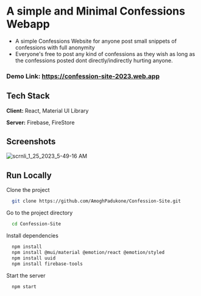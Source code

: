 
# A simple and Minimal Confessions Webapp

- A simple Confessions Website for anyone post small snippets of confessions with full anonymity 
- Everyone's free to post any kind of confessions as they wish as long as the confessions posted  dont directly/indirectly hurting anyone.

### Demo Link: https://confession-site-2023.web.app


## Tech Stack

**Client:** React, Material UI Library

**Server:** Firebase, FireStore


## Screenshots

![scrnli_1_25_2023_5-49-16 AM](https://user-images.githubusercontent.com/35802992/214452170-1f2e280b-97a3-4e56-8509-103fdee11c48.png)



## Run Locally

Clone the project

```bash
  git clone https://github.com/AmoghPadukone/Confession-Site.git
```

Go to the project directory

```bash
  cd Confession-Site
```

Install dependencies

```bash
  npm install
  npm install @mui/material @emotion/react @emotion/styled
  npm install uuid
  npm install firebase-tools
```

Start the server

```bash
  npm start
```

